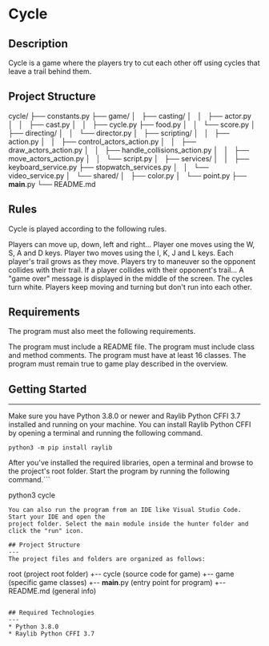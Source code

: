 # Cycle 

## Description

Cycle is a game where the players try to cut each other off using cycles that leave a trail behind them.

## Project Structure

cycle/
├── constants.py
├── game/
│   ├── casting/
│   │   ├── actor.py
│   │   ├── cast.py
│   │   ├── cycle.py
        ├── food.py
│   │   └── score.py
│   ├── directing/
│   │   └── director.py
│   ├── scripting/
│   │   ├── action.py
│   │   ├── control_actors_action.py
│   │   ├── draw_actors_action.py
│   │   ├── handle_collisions_action.py
│   │   ├── move_actors_action.py
│   │   └── script.py
│   ├── services/
│   │   ├── keyboard_service.py
        ├── stopwatch_services.py
│   │   └── video_service.py
│   └── shared/
│       ├── color.py
│       └── point.py
├── __main__.py
└── README.md

## Rules
Cycle is played according to the following rules.

Players can move up, down, left and right...
Player one moves using the W, S, A and D keys.
Player two moves using the I, K, J and L keys.
Each player's trail grows as they move.
Players try to maneuver so the opponent collides with their trail.
If a player collides with their opponent's trail...
A "game over" message is displayed in the middle of the screen.
The cycles turn white.
Players keep moving and turning but don't run into each other.

## Requirements
The program must also meet the following requirements.

The program must include a README file.
The program must include class and method comments.
The program must have at least 16 classes.
The program must remain true to game play described in the overview.

## Getting Started
---
Make sure you have Python 3.8.0 or newer and Raylib Python CFFI 3.7 installed and running on your machine. You can install Raylib Python CFFI by opening a terminal and running the following command.
```
python3 -m pip install raylib
```
After you've installed the required libraries, open a terminal and browse to the project's root folder. Start the program by running the following command.```

python3 cycle
```
You can also run the program from an IDE like Visual Studio Code. Start your IDE and open the 
project folder. Select the main module inside the hunter folder and click the "run" icon.

## Project Structure
---
The project files and folders are organized as follows:
```
root                    (project root folder)
+-- cycle               (source code for game)
  +-- game              (specific game classes)
  +-- __main__.py       (entry point for program)
+-- README.md           (general info)
```

## Required Technologies
---
* Python 3.8.0
* Raylib Python CFFI 3.7

